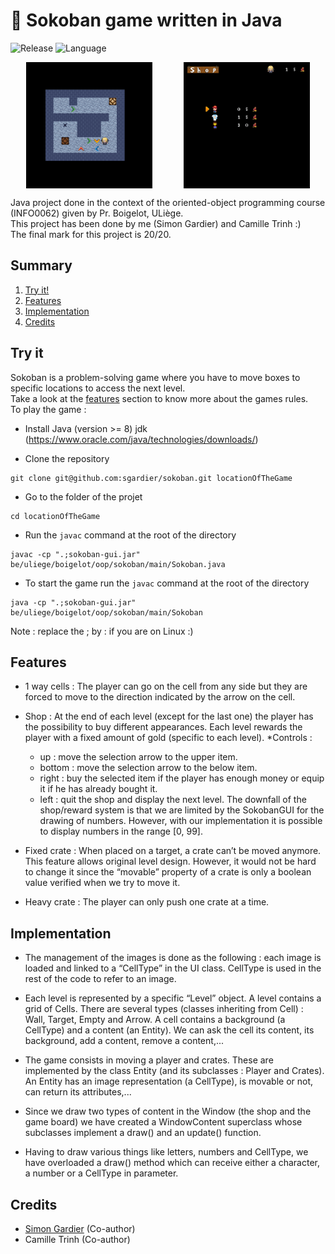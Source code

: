 # 🧱 Sokoban game written in Java
![Release](https://img.shields.io/badge/Release-v1.0-blueviolet?style=for-the-badge)
![Language](https://img.shields.io/badge/Java-ED8B00?style=for-the-badge)

<div style="display: flex; justify-content: space-around; align-items: center;">
  <img src="ressources/game_preview.png" alt="Pixel art of a city" style="width: 40%;"/>
  <img src="ressources/shop_preview.png" alt="Encrypted pixel art of a city, noisy image" style="width: 40%;"/>
</div>

Java project done in the context of the oriented-object programming course (INFO0062) given by Pr. Boigelot, ULiège.<br>
This project has been done by me (Simon Gardier) and Camille Trinh :)<br>
The final mark for this project is 20/20.

## Summary
1. [Try it!](#try-it)
2. [Features](#features)
3. [Implementation](#implementation)
4. [Credits](#credits)

## Try it
Sokoban is a problem-solving game where you have to move boxes to specific locations to access the next level.<br>
Take a look at the [features](#features) section to know more about the games rules.<br>
To play the game :<br>
- Install Java (version >= 8) jdk (https://www.oracle.com/java/technologies/downloads/)

- Clone the repository
```console
git clone git@github.com:sgardier/sokoban.git locationOfTheGame
```
- Go to the folder of the projet
```console
cd locationOfTheGame
```
- Run the ```javac``` command at the root of the directory
```console
javac -cp ".;sokoban-gui.jar" be/uliege/boigelot/oop/sokoban/main/Sokoban.java
```
- To start the game run the ```javac``` command at the root of the directory
```console
java -cp ".;sokoban-gui.jar" be/uliege/boigelot/oop/sokoban/main/Sokoban
```
Note : replace the ; by : if you are on Linux :)

## Features
- 1 way cells : The player can go on the cell from any side but they are forced to move to the direction indicated by the arrow on the cell.

- Shop : At the end of each level (except for the last one) the player has the possibility to buy different appearances. Each level rewards the player with a fixed amount of gold (specific to each level).
	*Controls :
	- up : move the selection arrow to the upper item.
	- bottom : move the selection arrow to the below item. 
	- right : buy the selected item if the player has enough money or equip it if he has already bought it.
	- left : quit the shop and display the next level.
The downfall of the shop/reward system is that we are limited by the SokobanGUI for the drawing of  numbers. However, with our implementation it is possible to display numbers in the range [0, 99].

- Fixed crate : When placed on a target, a crate can’t be moved anymore. This feature allows original level design. However, it would not be hard to change it since the “movable” property of a crate is only a boolean value verified when we try to move it. 

- Heavy crate : The player can only push one crate at a time.

## Implementation
- The management of the images is done as the following : each image is loaded and linked to a “CellType” in the UI class. CellType is used in the rest of the code to refer to an image.

- Each level is represented by a specific “Level” object. A level contains a grid of Cells. There are several types (classes inheriting from Cell) : Wall, Target, Empty and Arrow. A cell contains a background (a CellType) and a content (an Entity). We can ask the cell its content, its background, add a content, remove a content,...

- The game consists in moving a player and crates. These are implemented by the class Entity (and its subclasses : Player and Crates). An Entity has an image representation (a CellType), is movable or not, can return its attributes,...

- Since we draw two types of content in the Window (the shop and the game board) we have created a WindowContent superclass whose subclasses implement a draw() and an update() function.

- Having to draw various things like letters, numbers and CellType, we have overloaded a draw() method which can receive either a character, a number or a CellType in parameter.

## Credits
- [Simon Gardier](https://github.com/sgardier) (Co-author)
- Camille Trinh (Co-author)
